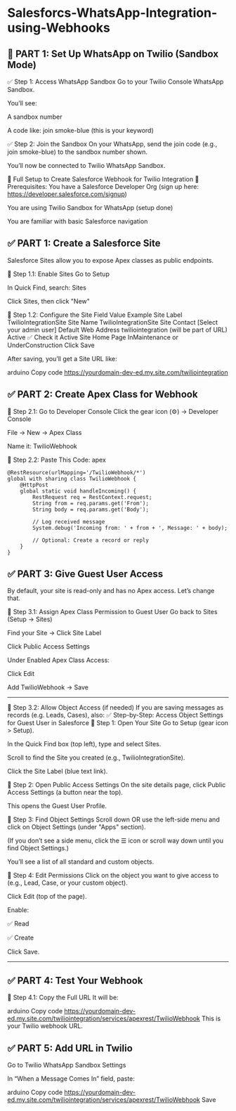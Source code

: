 # Salesforcs-WhatsApp-Integration-using-Webhooks

## 🔁 PART 1: Set Up WhatsApp on Twilio (Sandbox Mode)
✅ Step 1: Access WhatsApp Sandbox
Go to your Twilio Console WhatsApp Sandbox.

You’ll see:

A sandbox number

A code like: join smoke-blue (this is your keyword)

✅ Step 2: Join the Sandbox
On your WhatsApp, send the join code (e.g., join smoke-blue) to the sandbox number shown.

You’ll now be connected to Twilio WhatsApp Sandbox.

🔁 Full Setup to Create Salesforce Webhook for Twilio Integration
🔧 Prerequisites:
You have a Salesforce Developer Org (sign up here: https://developer.salesforce.com/signup)

You are using Twilio Sandbox for WhatsApp (setup done)

You are familiar with basic Salesforce navigation

## ✅ PART 1: Create a Salesforce Site
Salesforce Sites allow you to expose Apex classes as public endpoints.

🔹 Step 1.1: Enable Sites
Go to Setup

In Quick Find, search: Sites

Click Sites, then click "New"

🔹 Step 1.2: Configure the Site
Field	Value Example
Site Label	TwilioIntegrationSite
Site Name	TwilioIntegrationSite
Site Contact	[Select your admin user]
Default Web Address	twiliointegration (will be part of URL)
Active	✅ Check it
Active Site Home Page	InMaintenance or UnderConstruction
Click Save	

After saving, you’ll get a Site URL like:

arduino
Copy code
https://yourdomain-dev-ed.my.site.com/twiliointegration
## ✅ PART 2: Create Apex Class for Webhook
🔹 Step 2.1: Go to Developer Console
Click the gear icon (⚙️) → Developer Console

File → New → Apex Class

Name it: TwilioWebhook

🔹 Step 2.2: Paste This Code:
apex

    @RestResource(urlMapping='/TwilioWebhook/*')
    global with sharing class TwilioWebhook {
        @HttpPost
        global static void handleIncoming() {
            RestRequest req = RestContext.request;
            String from = req.params.get('From');
            String body = req.params.get('Body');
    
            // Log received message
            System.debug('Incoming from: ' + from + ', Message: ' + body);
    
            // Optional: Create a record or reply
        }
    }
## ✅ PART 3: Give Guest User Access
By default, your site is read-only and has no Apex access. Let’s change that.

🔹 Step 3.1: Assign Apex Class Permission to Guest User
Go back to Sites (Setup → Sites)

Find your Site → Click Site Label

Click Public Access Settings

Under Enabled Apex Class Access:

Click Edit

Add TwilioWebhook → Save

_______________________________________________________________
🔹 Step 3.2: Allow Object Access (if needed)
If you are saving messages as records (e.g. Leads, Cases), also:
✅ Step-by-Step: Access Object Settings for Guest User in Salesforce
🔹 Step 1: Open Your Site
Go to Setup (gear icon > Setup).

In the Quick Find box (top left), type and select Sites.

Scroll to find the Site you created (e.g., TwilioIntegrationSite).

Click the Site Label (blue text link).

🔹 Step 2: Open Public Access Settings
On the site details page, click Public Access Settings (a button near the top).

This opens the Guest User Profile.

🔹 Step 3: Find Object Settings
Scroll down OR use the left-side menu and click on Object Settings (under "Apps" section).

(If you don’t see a side menu, click the ☰ icon or scroll way down until you find Object Settings.)

You’ll see a list of all standard and custom objects.

🔹 Step 4: Edit Permissions
Click on the object you want to give access to (e.g., Lead, Case, or your custom object).

Click Edit (top of the page).

Enable:

✅ Read

✅ Create

Click Save.
__________________________________________________________________

## ✅ PART 4: Test Your Webhook
🔹 Step 4.1: Copy the Full URL
It will be:

arduino
Copy code
https://yourdomain-dev-ed.my.site.com/twiliointegration/services/apexrest/TwilioWebhook
This is your Twilio webhook URL.

## ✅ PART 5: Add URL in Twilio
Go to Twilio WhatsApp Sandbox Settings

In “When a Message Comes In” field, paste:

arduino
Copy code
https://yourdomain-dev-ed.my.site.com/twiliointegration/services/apexrest/TwilioWebhook
Save

